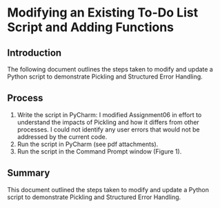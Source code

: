 # Modifying an Existing To-Do List Script and Adding Functions

## Introduction
The following document outlines the steps taken to modify and update a Python script to demonstrate Pickling and Structured Error Handling.

## Process
1.	Write the script in PyCharm: I modified Assignment06 in effort to understand the impacts of Pickling and how it differs from other processes. I could not identify any user errors that would not be addressed by the current code.
2.	Run the script in PyCharm (see pdf attachments).
3.	Run the script in the Command Prompt window (Figure 1).

## Summary
This document outlined the steps taken to modify and update a Python script to demonstrate Pickling and Structured Error Handling.

